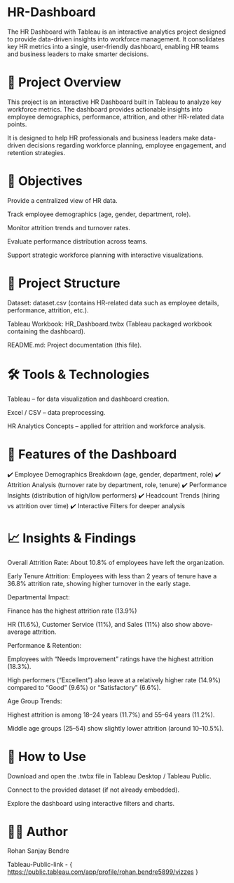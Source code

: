 # HR-Dashboard
The HR Dashboard with Tableau is an interactive analytics project designed to provide data-driven insights into workforce management. It consolidates key HR metrics into a single, user-friendly dashboard, enabling HR teams and business leaders to make smarter decisions.

# 📌 Project Overview

This project is an interactive HR Dashboard built in Tableau to analyze key workforce metrics. The dashboard provides actionable insights into employee demographics, performance, attrition, and other HR-related data points.

It is designed to help HR professionals and business leaders make data-driven decisions regarding workforce planning, employee engagement, and retention strategies.

# 🎯 Objectives

Provide a centralized view of HR data.

Track employee demographics (age, gender, department, role).

Monitor attrition trends and turnover rates.

Evaluate performance distribution across teams.

Support strategic workforce planning with interactive visualizations.

# 📂 Project Structure

Dataset: dataset.csv (contains HR-related data such as employee details, performance, attrition, etc.).

Tableau Workbook: HR_Dashboard.twbx (Tableau packaged workbook containing the dashboard).

README.md: Project documentation (this file).

# 🛠️ Tools & Technologies

Tableau – for data visualization and dashboard creation.

Excel / CSV – data preprocessing.

HR Analytics Concepts – applied for attrition and workforce analysis.

# 🚀 Features of the Dashboard

✔️ Employee Demographics Breakdown (age, gender, department, role)
✔️ Attrition Analysis (turnover rate by department, role, tenure)
✔️ Performance Insights (distribution of high/low performers)
✔️ Headcount Trends (hiring vs attrition over time)
✔️ Interactive Filters for deeper analysis

# 📈 Insights & Findings

Overall Attrition Rate: About 10.8% of employees have left the organization.

Early Tenure Attrition: 
  Employees with less than 2 years of tenure have a 36.8% attrition rate, showing higher turnover in the early stage.

Departmental Impact:

  Finance has the highest attrition rate (13.9%)

  HR (11.6%), Customer Service (11%), and Sales (11%) also show above-average attrition.

Performance & Retention:

  Employees with “Needs Improvement” ratings have the highest attrition (18.3%).

  High performers (“Excellent”) also leave at a relatively higher rate (14.9%) compared to “Good” (9.6%) or “Satisfactory” (6.6%).

Age Group Trends: 

  Highest attrition is among 18–24 years (11.7%) and 55–64 years (11.2%).

  Middle age groups (25–54) show slightly lower attrition (around 10–10.5%).

# 📝 How to Use

Download and open the .twbx file in Tableau Desktop / Tableau Public.

Connect to the provided dataset (if not already embedded).

Explore the dashboard using interactive filters and charts.

# 👨‍💻 Author

Rohan Sanjay Bendre 

Tableau-Public-link - { https://public.tableau.com/app/profile/rohan.bendre5899/vizzes }
